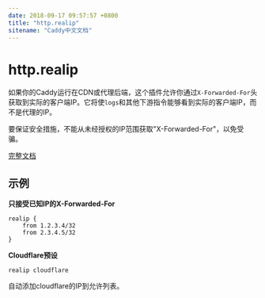 ```yaml
---
date: 2018-09-17 09:57:57 +0800
title: "http.realip"
sitename: "Caddy中文文档"
---
```


# http.realip

如果你的Caddy运行在CDN或代理后端，这个插件允许你通过`X-Forwarded-For`头获取到实际的客户端IP。它将使`logs`和其他下游指令能够看到实际的客户端IP，而不是代理的IP。

要保证安全措施，不能从未经授权的IP范围获取"X-Forwarded-For"，以免受骗。

[完整文档](https://github.com/captncraig/caddy-realip/blob/master/README.md)

## 示例

__只接受已知IP的X-Forwarded-For__

```caddy
realip {
    from 1.2.3.4/32
    from 2.3.4.5/32
}
```

__Cloudflare预设__

```caddy
realip cloudflare
```

自动添加cloudflare的IP到允许列表。